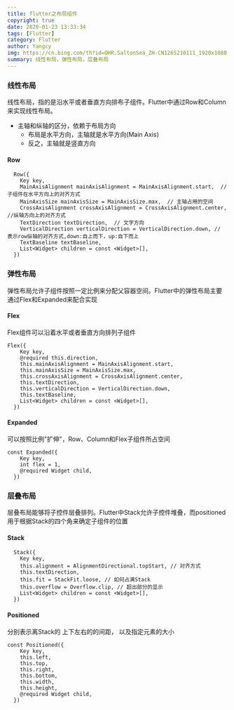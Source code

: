 ```yaml
---
title: flutter之布局组件
copyright: true
date: 2020-01-23 13:33:34
tags: [Flutter]
category: Flutter
author: Yangcy
img: https://cn.bing.com/th?id=OHR.SaltonSea_ZH-CN1265210111_1920x1080.jpg&rf=LaDigue_1920x1080.jpg&pid=hp
summary: 线性布局，弹性布局，层叠布局
---
```

### 线性布局
线性布局，指的是沿水平或者垂直方向排布子组件。Flutter中通过Row和Column来实现线性布局。
* 主轴和纵轴的区分，依赖于布局方向
    - 布局是水平方向，主轴就是水平方向(Main Axis)
    - 反之，主轴就是竖直方向

#### Row
```
  Row({
    Key key,
    MainAxisAlignment mainAxisAlignment = MainAxisAlignment.start,  // 子组件在水平方向上的对齐方式
    MainAxisSize mainAxisSize = MainAxisSize.max,  // 主轴占用的空间
    CrossAxisAlignment crossAxisAlignment = CrossAxisAlignment.center, //纵轴方向上的对齐方式
    TextDirection textDirection,  // 文字方向
    VerticalDirection verticalDirection = VerticalDirection.down, // 表示row纵轴的对齐方式,down:自上而下，up:自下而上
    TextBaseline textBaseline,
    List<Widget> children = const <Widget>[],
  })
```

### 弹性布局
弹性布局允许子组件按照一定比例来分配父容器空间。Flutter中的弹性布局主要通过Flex和Expanded来配合实现

#### Flex
Flex组件可以沿着水平或者垂直方向排列子组件
```
Flex({
    Key key,
    @required this.direction,
    this.mainAxisAlignment = MainAxisAlignment.start,
    this.mainAxisSize = MainAxisSize.max,
    this.crossAxisAlignment = CrossAxisAlignment.center,
    this.textDirection,
    this.verticalDirection = VerticalDirection.down,
    this.textBaseline,
    List<Widget> children = const <Widget>[],
  })
```

#### Expanded
可以按照比例"扩伸"，Row、Column和Flex子组件所占空间
```
const Expanded({
    Key key,
    int flex = 1,
    @required Widget child,
  }) 
```


### 层叠布局
层叠布局能够将子控件层叠排列。Flutter中Stack允许子控件堆叠，而positioned用于根据Stack的四个角来确定子组件的位置

#### Stack
```
  Stack({
    Key key,
    this.alignment = AlignmentDirectional.topStart, // 对齐方式
    this.textDirection,
    this.fit = StackFit.loose, // 如何占满Stack
    this.overflow = Overflow.clip, // 超出部分的显示
    List<Widget> children = const <Widget>[],
  })
```

#### Positioned
分别表示离Stack的 上下左右的的间距， 以及指定元素的大小
```
const Positioned({
    Key key,
    this.left,
    this.top,
    this.right,
    this.bottom,
    this.width,
    this.height,
    @required Widget child,
  })
```
